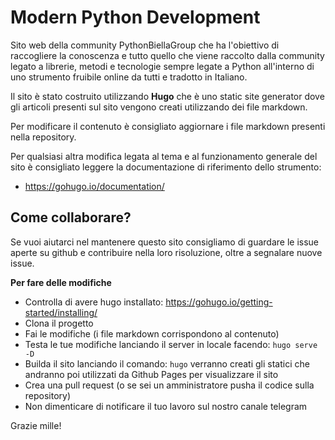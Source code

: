 # Modern Python Development

Sito web della community PythonBiellaGroup che ha l'obiettivo di raccogliere la conoscenza e tutto quello che viene raccolto dalla community legato a librerie, metodi e tecnologie sempre legate a Python all'interno di uno strumento fruibile online da tutti e tradotto in Italiano.

Il sito è stato costruito utilizzando **Hugo** che è uno static site generator dove gli articoli presenti sul sito vengono creati utilizzando dei file markdown.

Per modificare il contenuto è consigliato aggiornare i file markdown presenti nella repository.

Per qualsiasi altra modifica legata al tema e al funzionamento generale del sito è consigliato leggere la documentazione di riferimento dello strumento:
- https://gohugo.io/documentation/

## Come collaborare?

Se vuoi aiutarci nel mantenere questo sito consigliamo di guardare le issue aperte su github e contribuire nella loro risoluzione, oltre a segnalare nuove issue.

**Per fare delle modifiche**
- Controlla di avere hugo installato: https://gohugo.io/getting-started/installing/
- Clona il progetto
- Fai le modifiche (i file markdown corrispondono al contenuto)
- Testa le tue modifiche lanciando il server in locale facendo: `hugo serve -D`
- Builda il sito lanciando il comando: `hugo` verranno creati gli statici che andranno poi utilizzati da Github Pages per visualizzare il sito
- Crea una pull request (o se sei un amministratore pusha il codice sulla repository)
- Non dimenticare di notificare il tuo lavoro sul nostro canale telegram


Grazie mille!

